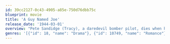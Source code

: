 ```yaml
---
id: 39cc2127-0c43-4905-a85e-750d76dbb75c
blueprint: movie
title: 'A Guy Named Joe'
release_date: '1944-03-01'
overview: "Pete Sandidge (Tracy), a daredevil bomber pilot, dies when he crashes his plane into a German aircraft carrier, leaving his devoted girlfriend, Dorinda (Irene Dunne), who is also a pilot, heartbroken. In heaven, Pete receives a new assignment: he is to become the guardian angel for Ted Randall (Van Johnson), a young Army flyer. Invisibly, Pete guides Ted through flight school and into combat, but the ectoplasmic mentor's tolerance is tested when Ted falls for Dorinda. Ultimately, however, Pete not only comes to terms with their relationship but also acts as Dorinda's copilot when she undertakes a dangerous bombing raid, so that Ted won't have to. Remade by Steven Speilberg in 1989 as ALWAYS"
genres: '[{"id": 18, "name": "Drama"}, {"id": 10749, "name": "Romance"}, {"id": 10752, "name": "War"}]'
---
```

